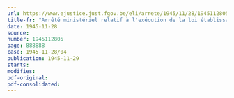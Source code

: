 ```yaml
---
url: https://www.ejustice.just.fgov.be/eli/arrete/1945/11/28/1945112805/justel
title-fr: "Arrêté ministériel relatif à l'exécution de la loi établissant un impôt sur le capital"
date: 1945-11-28
source:
number: 1945112805
page: 888888
case: 1945-11-28/04
publication: 1945-11-29
starts:
modifies:
pdf-original:
pdf-consolidated:
---
```


